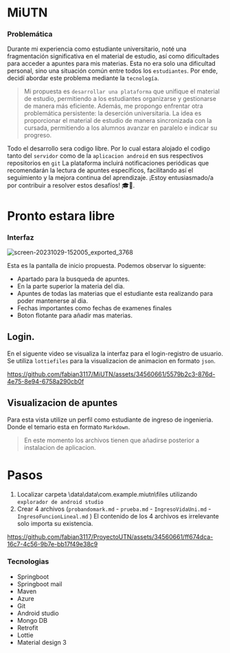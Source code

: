 # MiUTN
### Problemática
Durante mi experiencia como estudiante universitario, noté una fragmentación significativa en el material de estudio, así como dificultades para acceder a apuntes para mis materias. Esta no era solo una dificultad personal, sino una situación común entre todos los `estudiantes`. Por ende, decidí abordar este problema mediante la `tecnología`.


>Mi propuesta es `desarrollar una plataforma` que unifique el material de estudio, 
permitiendo a los estudiantes organizarse y gestionarse de manera más eficiente. Además, me propongo enfrentar otra problemática persistente: la deserción universitaria. La idea es proporcionar el material de estudio de manera sincronizada con la cursada, permitiendo a los alumnos avanzar en paralelo e indicar su progreso.

Todo el desarrollo sera codigo libre. Por lo cual estara alojado el codigo tanto del `servidor` como de la `aplicacion android` en sus respectivos repositorios en `git`
La plataforma incluirá notificaciones periódicas que recomendarán la lectura de apuntes específicos, facilitando así el seguimiento y la mejora continua del aprendizaje. ¡Estoy entusiasmado/a por contribuir a resolver estos desafíos! 🎓🚀.
# Pronto estara libre

### Interfaz
![screen-20231029-152005_exported_3768](https://github.com/fabian3117/MiUTN/assets/34560661/44d0e84b-a9f3-4589-9339-7cbcbd68b1a5)

Esta es la pantalla de inicio propuesta. Podemos observar lo siguente:
- Apartado para la busqueda de apuntes.
- En la parte superior la materia del dia.
- Apuntes de todas las materias que el estudiante esta realizando para poder mantenerse al dia.
- Fechas importantes como fechas de examenes finales
- Boton flotante para añadir mas materias.

## Login.
En el siguente video se visualiza la interfaz para el login-registro de usuario.
Se utiliza `lottiefiles` para la visualizacion de animacion en formato `json`. 

https://github.com/fabian3117/MiUTN/assets/34560661/5579b2c3-876d-4e75-8e94-6758a290cb0f

## Visualizacion de apuntes
Para esta vista utilize un perfil como estudiante de ingreso de ingenieria. Donde el temario esta en formato `Markdown`.
> En este momento los archivos tienen que añadirse posterior a instalacion de aplicacion.
# Pasos
1. Localizar carpeta \data\data\com.example.miutn\files utilizando `explorador de android studio`
2. Crear 4 archivos (`probandomark.md` - `prueba.md` - `IngresoVidaUni.md` - `IngresoFuncionLineal.md` ) El contenido de los 4 archivos es irrelevante solo importa su existencia.


https://github.com/fabian3117/ProyectoUTN/assets/34560661/ff674dca-16c7-4c56-9b7e-bb17f49e38c9


### Tecnologias
- Springboot
- Springboot mail
- Maven
- Azure
- Git
- Android studio
- Mongo DB
- Retrofit
- Lottie
- Material design 3
